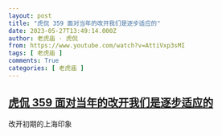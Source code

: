 ```yaml
---
layout: post
title: "虎侃 359 面对当年的改开我们是逐步适应的"
date: 2023-05-27T13:49:14.000Z
author: 老虎庙 · 虎侃
from: https://www.youtube.com/watch?v=AttiVxp3sMI
tags: [ 老虎庙 ]
comments: True
categories: [ 老虎庙 ]
---
```

<!--1685195354000-->
[虎侃 359 面对当年的改开我们是逐步适应的](https://www.youtube.com/watch?v=AttiVxp3sMI)
------

<div>
改开初期的上海印象
</div>
